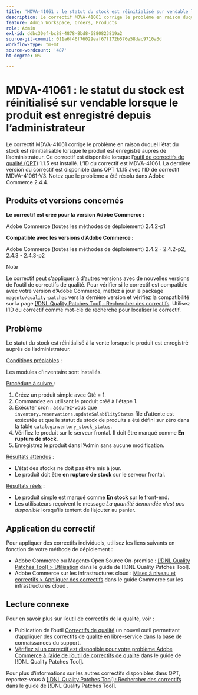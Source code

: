 ```yaml
---
title: 'MDVA-41061 : le statut du stock est réinitialisé sur vendable lorsque le produit est enregistré depuis l’administrateur'
description: Le correctif MDVA-41061 corrige le problème en raison duquel l’état du stock est réinitialisable lorsque le produit est enregistré auprès de l’administrateur. Ce correctif est disponible lorsque l’outil [Outil de correctifs de la qualité (QPT)](https://experienceleague.adobe.com/fr/docs/commerce-operations/tools/quality-patches-tool/quality-patches-tool-to-self-serve-quality-patches) 1.1.5 est installé. L’ID du correctif est MDVA-41061. La dernière version du correctif est disponible dans QPT 1.1.15 avec l’ID de correctif MDVA-41061-V3. Notez que le problème a été résolu dans Adobe Commerce 2.4.4.
feature: Admin Workspace, Orders, Products
role: Admin
exl-id: ddbc30ef-bc88-4878-8bd8-6880823819a2
source-git-commit: 011a6f46f76029eaf67f172b576e58dac9710a3d
workflow-type: tm+mt
source-wordcount: '487'
ht-degree: 0%

---
```


# MDVA-41061 : le statut du stock est réinitialisé sur vendable lorsque le produit est enregistré depuis l’administrateur

Le correctif MDVA-41061 corrige le problème en raison duquel l’état du stock est réinitialisable lorsque le produit est enregistré auprès de l’administrateur. Ce correctif est disponible lorsque l’[outil de correctifs de qualité (QPT)](https://experienceleague.adobe.com/fr/docs/commerce-operations/tools/quality-patches-tool/quality-patches-tool-to-self-serve-quality-patches) 1.1.5 est installé. L’ID du correctif est MDVA-41061. La dernière version du correctif est disponible dans QPT 1.1.15 avec l’ID de correctif MDVA-41061-V3. Notez que le problème a été résolu dans Adobe Commerce 2.4.4.

## Produits et versions concernés

**Le correctif est créé pour la version Adobe Commerce :**

Adobe Commerce (toutes les méthodes de déploiement) 2.4.2-p1

**Compatible avec les versions d’Adobe Commerce :**

Adobe Commerce (toutes les méthodes de déploiement) 2.4.2 - 2.4.2-p2, 2.4.3 - 2.4.3-p2

>[!NOTE]
>
>Le correctif peut s’appliquer à d’autres versions avec de nouvelles versions de l’outil de correctifs de qualité. Pour vérifier si le correctif est compatible avec votre version d’Adobe Commerce, mettez à jour le package `magento/quality-patches` vers la dernière version et vérifiez la compatibilité sur la page [[!DNL Quality Patches Tool] : Rechercher des correctifs](https://experienceleague.adobe.com/fr/docs/commerce-operations/tools/quality-patches-tool/quality-patches-tool-to-self-serve-quality-patches). Utilisez l’ID du correctif comme mot-clé de recherche pour localiser le correctif.

## Problème

Le statut du stock est réinitialisé à la vente lorsque le produit est enregistré auprès de l’administrateur.

<u>Conditions préalables</u> :

Les modules d&#39;inventaire sont installés.

<u>Procédure à suivre </u> :

1. Créez un produit simple avec Qté = 1.
1. Commandez en utilisant le produit créé à l&#39;étape 1.
1. Exécuter cron : assurez-vous que `inventory.reservations.updateSalabilityStatus` file d’attente est exécutée et que le statut du stock de produits a été défini sur zéro dans la table `cataloginventory_stock_status`.
1. Vérifiez le produit sur le serveur frontal. Il doit être marqué comme **En rupture de stock**.
1. Enregistrez le produit dans l’Admin sans aucune modification.

<u>Résultats attendus</u> :

* L’état des stocks ne doit pas être mis à jour.
* Le produit doit être **en rupture de stock** sur le serveur frontal.

<u>Résultats réels</u> :

* Le produit simple est marqué comme **En stock** sur le front-end.
* Les utilisateurs reçoivent le message *La quantité demandée n’est pas disponible* lorsqu’ils tentent de l’ajouter au panier.

## Application du correctif

Pour appliquer des correctifs individuels, utilisez les liens suivants en fonction de votre méthode de déploiement :

* Adobe Commerce ou Magento Open Source On-premise : [[!DNL Quality Patches Tool] > Utilisation](/help/tools/quality-patches-tool/usage.md) dans le guide de [!DNL Quality Patches Tool].
* Adobe Commerce sur les infrastructures cloud : [Mises à niveau et correctifs > Appliquer des correctifs](https://experienceleague.adobe.com/docs/commerce-cloud-service/user-guide/develop/upgrade/apply-patches.html?lang=fr) dans le guide Commerce sur les infrastructures cloud .

## Lecture connexe

Pour en savoir plus sur l’outil de correctifs de la qualité, voir :

* Publication de l’outil [Correctifs de qualité](https://experienceleague.adobe.com/fr/docs/commerce-operations/tools/quality-patches-tool/quality-patches-tool-to-self-serve-quality-patches) un nouvel outil permettant d’appliquer des correctifs de qualité en libre-service dans la base de connaissances du support.
* [Vérifiez si un correctif est disponible pour votre problème Adobe Commerce à l’aide de l’outil de correctifs de qualité](/help/tools/quality-patches-tool/patches-available-in-qpt/check-patch-for-magento-issue-with-magento-quality-patches.md) dans le guide de [!DNL Quality Patches Tool].

Pour plus d’informations sur les autres correctifs disponibles dans QPT, reportez-vous à [[!DNL Quality Patches Tool] : Rechercher des correctifs](https://experienceleague.adobe.com/tools/commerce-quality-patches/index.html?lang=fr) dans le guide de [!DNL Quality Patches Tool].
